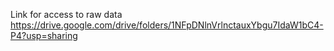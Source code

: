 Link for access to raw data https://drive.google.com/drive/folders/1NFpDNlnVrlnctauxYbgu7IdaW1bC4-P4?usp=sharing
